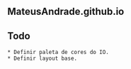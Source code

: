 ## MateusAndrade.github.io

## Todo

    * Definir paleta de cores do IO. 
    * Definir layout base.

